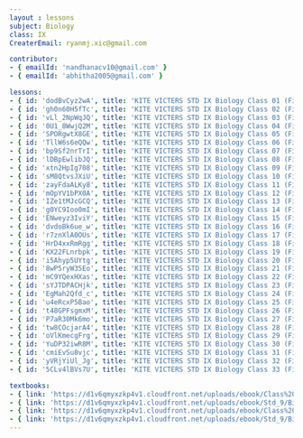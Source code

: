 ```yaml
--- 
layout : lessons 
subject: Biology
class: IX
CreaterEmail: ryanmj.xic@gmail.com

contributor: 
- { emailId: 'nandhanacv10@gmail.com' }
- { emailId: 'abhitha2005@gmail.com' }

lessons: 
- { id: 'dodBvCyz2wA', title: 'KITE VICTERS STD IX Biology Class 01 (First Bell-ഫസ്റ്റ് ബെല്‍)' }
- { id: 'gh0n60H5fTc', title: 'KITE VICTERS STD IX Biology Class 02 (First Bell-ഫസ്റ്റ് ബെല്‍)' }
- { id: 'vLl_2NpWqJQ', title: 'KITE VICTERS STD IX Biology Class 03 (First Bell-ഫസ്റ്റ് ബെല്‍)' }
- { id: '0U1_8WwjQ2M', title: 'KITE VICTERS STD IX Biology Class 04 (First Bell-ഫസ്റ്റ് ബെല്‍)' }
- { id: 'SPORgwtX8GE', title: 'KITE VICTERS STD IX Biology Class 05 (First Bell-ഫസ്റ്റ് ബെല്‍)' }
- { id: 'TllW6s6eQQw', title: 'KITE VICTERS STD IX Biology Class 06 (First Bell-ഫസ്റ്റ് ബെല്‍)' }
- { id: 'bp9Sf2nrTrI', title: 'KITE VICTERS STD IX Biology Class 07 (First Bell-ഫസ്റ്റ് ബെല്‍)' }
- { id: 'lDBpEwlibJQ', title: 'KITE VICTERS STD IX Biology Class 08 (First Bell-ഫസ്റ്റ് ബെല്‍)' }
- { id: 'xtn2HpIg708', title: 'KITE VICTERS STD IX Biology Class 09 (First Bell-ഫസ്റ്റ് ബെല്‍)' }
- { id: 'sM8QtvsJXiU', title: 'KITE VICTERS STD IX Biology Class 10 (First Bell-ഫസ്റ്റ് ബെല്‍)' }
- { id: 'zayFdaALKy8', title: 'KITE VICTERS STD IX Biology Class 11 (First Bell-ഫസ്റ്റ് ബെല്‍)' }
- { id: 'mOpYV1bPX0A', title: 'KITE VICTERS STD IX Biology Class 12 (First Bell-ഫസ്റ്റ് ബെല്‍)' }
- { id: 'IZe1tMJcGCQ', title: 'KITE VICTERS STD IX Biology Class 13 (First Bell-ഫസ്റ്റ് ബെല്‍)' }
- { id: 'g0YC9Ioo0mI', title: 'KITE VICTERS STD IX Biology Class 14 (First Bell-ഫസ്റ്റ് ബെല്‍)' }
- { id: 'ENweyz3IviY', title: 'KITE VICTERS STD IX Biology Class 15 (First Bell-ഫസ്റ്റ് ബെല്‍)' }
- { id: 'dvdoBk6ue_w', title: 'KITE VICTERS STD IX Biology Class 16 (First Bell-ഫസ്റ്റ് ബെല്‍)' }
- { id: 'r7znXlA0OUs', title: 'KITE VICTERS STD IX Biology Class 17 (First Bell-ഫസ്റ്റ് ബെല്‍)' }
- { id: 'HrD4xxRmRgg', title: 'KITE VICTERS STD IX Biology Class 18 (First Bell-ഫസ്റ്റ് ബെല്‍)' }
- { id: 'KX22FLnrbpk', title: 'KITE VICTERS STD IX Biology Class 19 (First Bell-ഫസ്റ്റ് ബെല്‍)' }
- { id: 'i5Ahyp5UYtg', title: 'KITE VICTERS STD IX Biology Class 20 (First Bell-ഫസ്റ്റ് ബെല്‍)' }
- { id: '8wP5ryW35Eo', title: 'KITE VICTERS STD IX Biology Class 21 (First Bell-ഫസ്റ്റ് ബെല്‍)' }
- { id: 'mC9YQexHXas', title: 'KITE VICTERS STD IX Biology Class 22 (First Bell-ഫസ്റ്റ് ബെല്‍)' }
- { id: 'sYJTDPACHjk', title: 'KITE VICTERS STD IX Biology Class 23 (First Bell-ഫസ്റ്റ് ബെല്‍)' }
- { id: 'EgMah2Qfd_c', title: 'KITE VICTERS STD IX Biology Class 24 (First Bell-ഫസ്റ്റ് ബെല്‍)' }
- { id: 'u4eRcxP5Bao', title: 'KITE VICTERS STD IX Biology Class 25 (First Bell-ഫസ്റ്റ് ബെല്‍)' }
- { id: 't48GPFsgmxM', title: 'KITE VICTERS STD IX Biology Class 26 (First Bell-ഫസ്റ്റ് ബെല്‍)' }
- { id: 'P7aR30Mk6mo', title: 'KITE VICTERS STD IX Biology Class 27 (First Bell-ഫസ്റ്റ് ബെല്‍)' }
- { id: 'tw8COcjarA4', title: 'KITE VICTERS STD IX Biology Class 28 (First Bell-ഫസ്റ്റ് ബെല്‍)' }
- { id: 'oVlKmecgFrg', title: 'KITE VICTERS STD IX Biology Class 29 (First Bell-ഫസ്റ്റ് ബെല്‍)' }
- { id: 'YuDP32iwR8M', title: 'KITE VICTERS STD IX Biology Class 30 (First Bell-ഫസ്റ്റ് ബെല്‍)' }
- { id: 'cmiEvSu8vjc', title: 'KITE VICTERS STD IX Biology Class 31 (First Bell-ഫസ്റ്റ് ബെല്‍)' }
- { id: 'yVRjYiUl_Jg', title: 'KITE VICTERS STD IX Biology Class 32 (First Bell-ഫസ്റ്റ് ബെല്‍)' }
- { id: '5CLv4lBVs7U', title: 'KITE VICTERS STD IX Biology Class 33 (First Bell-ഫസ്റ്റ് ബെല്‍)' }

textbooks:
- { link: 'https://d1v6qmyxzkp4v1.cloudfront.net/uploads/ebook/Class%209/Biology_9_E_Part_1/Biology_9_E_Part_1.pdf', title: 'Biology Part -1' , medium: 'English' }
- { link: 'https://d1v6qmyxzkp4v1.cloudfront.net/uploads/ebook/Std_9/Biology_9(E)%20Part%202/Biology_9(E)%20Part%202.pdf', title: 'Biology Part -2' , medium: 'English' }
- { link: 'https://d1v6qmyxzkp4v1.cloudfront.net/uploads/ebook/Class%209/Biology_9_M_Part_1/Biology_9_M_Part_1.pdf', title: 'Biology Part -1' , medium: 'Malayalam' }
- { link: 'https://d1v6qmyxzkp4v1.cloudfront.net/uploads/ebook/Std_9/Biology_9(M)%20Part%202/Biology_9(M)%20Part%202.pdf', title: 'Biology Part -2' , medium: 'Malayalam' }
--- 
```

